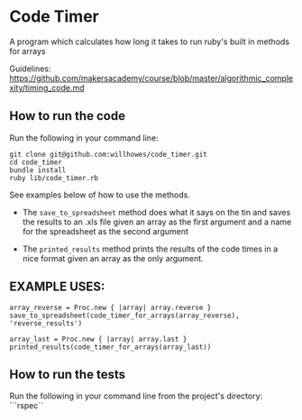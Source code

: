 # Code Timer

A program which calculates how long it takes to run ruby's built in methods for arrays

Guidelines:
https://github.com/makersacademy/course/blob/master/algorithmic_complexity/timing_code.md

## How to run the code
Run the following in your command line:
```
git clone git@github.com:willhowes/code_timer.git
cd code_timer
bundle install
ruby lib/code_timer.rb
```

See examples below of how to use the methods.
- The ```save_to_spreadsheet``` method does what it says on the tin and saves the results to an .xls file given an array as the first argument and a name for the spreadsheet as the second argument

- The ```printed_results``` method prints the results of the code times in a nice format given an array as the only argument. 

## EXAMPLE USES:
```
array_reverse = Proc.new { |array| array.reverse }
save_to_spreadsheet(code_timer_for_arrays(array_reverse), 'reverse_results')

array_last = Proc.new { |array| array.last }
printed_results(code_timer_for_arrays(array_last))
```

## How to run the tests
Run the following in your command line from the project's directory:
```rspec``
